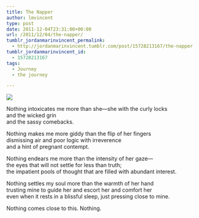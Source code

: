 ```yaml
---
title: The Napper
author: lmvincent
type: post
date: 2011-12-04T23:31:00+00:00
url: /2011/12/04/the-napper/
tumblr_jordanmarinvincent_permalink:
  - http://jordanmarinvincent.tumblr.com/post/15728213167/the-napper
tumblr_jordanmarinvincent_id:
  - 15728213167
tags:
  - Journey
  - the journey

---
```

![][1]

Nothing intoxicates me more than she—she with the curly locks  
and the wicked grin  
and the sassy comebacks.

Nothing makes me more giddy than the flip of her fingers  
dismissing air and poor logic with irreverence  
and a hint of pregnant contempt.

Nothing endears me more than the intensity of her gaze—  
the eyes that will not settle for less than truth;  
the impatient pools of thought that are filled with abundant interest.

Nothing settles my soul more than the warmth of her hand  
trusting mine to guide her and escort her and comfort her  
even when it rests in a blissful sleep, just pressing close to mine.

Nothing comes close to this. Nothing.

 [1]: http://media.tumblr.com/tumblr_lyu8qq1DzU1r5aaue.jpg